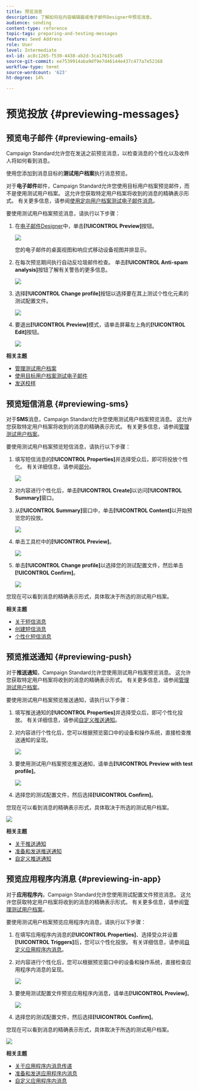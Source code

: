 ```yaml
---
title: 预览消息
description: 了解如何在内容编辑器或电子邮件Designer中预览消息。
audience: sending
content-type: reference
topic-tags: preparing-and-testing-messages
feature: Seed Address
role: User
level: Intermediate
exl-id: ac8c1265-f530-4438-ab2d-3ca17615ca85
source-git-commit: ee7539914aba9df9e7d46144e437c477a7e52168
workflow-type: tm+mt
source-wordcount: '623'
ht-degree: 14%

---
```


# 预览投放 {#previewing-messages}

## 预览电子邮件 {#previewing-emails}

Campaign Standard允许您在发送之前预览消息，以检查消息的个性化以及收件人将如何看到消息。

使用您添加到消息目标的&#x200B;**测试用户档案**&#x200B;执行消息预览。

对于&#x200B;**电子邮件**&#x200B;邮件，Campaign Standard允许您使用目标用户档案预览邮件，而不是使用测试用户档案。 这允许您获取特定用户档案将收到的消息的精确表示形式。 有关更多信息，请参阅[使用定向用户档案测试电子邮件消息](../../sending/using/testing-messages-using-target.md)。

要使用测试用户档案预览消息，请执行以下步骤：

1. 在[电子邮件Designer](../../designing/using/designing-content-in-adobe-campaign.md)中，单击&#x200B;**[!UICONTROL Preview]**&#x200B;按钮。

   ![](assets/sending_preview.png)

   您的电子邮件的桌面视图和响应式移动设备视图并排显示。

1. 在每次预览期间执行自动反垃圾邮件检查。 单击&#x200B;**[!UICONTROL Anti-spam analysis]**&#x200B;按钮了解有关警告的更多信息。

   ![](assets/sending_anti-spam_analysis.png)

1. 选择&#x200B;**[!UICONTROL Change profile]**&#x200B;按钮以选择要在其上测试个性化元素的测试配置文件。

   ![](assets/sending_test-profile.png)

1. 要退出&#x200B;**[!UICONTROL Preview]**&#x200B;模式，请单击屏幕左上角的&#x200B;**[!UICONTROL Edit]**&#x200B;按钮。

   ![](assets/sending_preview_edit.png)

**相关主题**

* [管理测试用户档案](../../audiences/using/managing-test-profiles.md)
* [使用目标用户档案测试电子邮件](../../sending/using/testing-messages-using-target.md)
* [发送校样](../../sending/using/sending-proofs.md)

## 预览短信消息 {#previewing-sms}

对于&#x200B;**SMS**&#x200B;消息，Campaign Standard允许您使用测试用户档案预览消息。 这允许您获取特定用户档案将收到的消息的精确表示形式。 有关更多信息，请参阅[管理测试用户档案](../../audiences/using/managing-test-profiles.md)。

要使用测试用户档案预览短信消息，请执行以下步骤：

1. 填写短信消息的&#x200B;**[!UICONTROL Properties]**&#x200B;并选择受众后，即可将投放个性化。 有关详细信息，请参阅[部分](../../channels/using/personalizing-sms-messages.md)。

   ![](assets/sms_preview.png)

1. 对内容进行个性化后，单击&#x200B;**[!UICONTROL Create]**&#x200B;以访问&#x200B;**[!UICONTROL Summary]**&#x200B;窗口。

1. 从&#x200B;**[!UICONTROL Summary]**&#x200B;窗口中，单击&#x200B;**[!UICONTROL Content]**&#x200B;以开始预览您的投放。

   ![](assets/sms_preview_2.png)

1. 单击工具栏中的&#x200B;**[!UICONTROL Preview]**。

   ![](assets/sms_preview_3.png)

1. 单击&#x200B;**[!UICONTROL Change profile]**&#x200B;以选择您的测试配置文件，然后单击&#x200B;**[!UICONTROL Confirm]**。

   ![](assets/sms_preview_4.png)

您现在可以看到消息的精确表示形式，具体取决于所选的测试用户档案。

**相关主题**

* [关于短信消息](../../channels/using/about-sms-messages.md)
* [创建短信消息](../../channels/using/creating-an-sms-message.md)
* [个性化短信消息](../../channels/using/personalizing-sms-messages.md)

## 预览推送通知 {#previewing-push}

对于&#x200B;**推送通知**，Campaign Standard允许您使用测试用户档案预览消息。 这允许您获取特定用户档案将收到的消息的精确表示形式。 有关更多信息，请参阅[管理测试用户档案](../../audiences/using/managing-test-profiles.md)。

要使用测试用户档案预览推送通知，请执行以下步骤：

1. 填写推送通知的&#x200B;**[!UICONTROL Properties]**&#x200B;并选择受众后，即可个性化投放。 有关详细信息，请参阅[自定义推送通知](../../channels/using/customizing-a-push-notification.md)。

1. 对内容进行个性化后，您可以根据预览窗口中的设备和操作系统，直接检查推送通知的呈现。

   ![](assets/push_preview.png)

1. 要使用测试用户档案预览推送通知，请单击&#x200B;**[!UICONTROL Preview with test profile]**。

   ![](assets/push_preview_2.png)

1. 选择您的测试配置文件，然后选择&#x200B;**[!UICONTROL Confirm]**。

您现在可以看到消息的精确表示形式，具体取决于所选的测试用户档案。

![](assets/push_preview_3.png)

**相关主题**

* [关于推送通知](../../channels/using/about-push-notifications.md)
* [准备和发送推送通知](../../channels/using/preparing-and-sending-a-push-notification.md)
* [自定义推送通知](../../channels/using/customizing-a-push-notification.md)

## 预览应用程序内消息 {#previewing-in-app}

对于&#x200B;**应用程序内**，Campaign Standard允许您使用测试配置文件预览消息。 这允许您获取特定用户档案将收到的消息的精确表示形式。 有关更多信息，请参阅[管理测试用户档案](../../audiences/using/managing-test-profiles.md)。

要使用测试用户档案预览应用程序内消息，请执行以下步骤：

1. 在填写应用程序内消息的&#x200B;**[!UICONTROL Properties]**、选择受众并设置&#x200B;**[!UICONTROL Triggers]**&#x200B;后，您可以个性化投放。 有关详细信息，请参阅[自定义应用程序内消息](../../channels/using/customizing-an-in-app-message.md)。

1. 对内容进行个性化后，您可以根据预览窗口中的设备和操作系统，直接检查应用程序内消息的呈现。

   ![](assets/in_app_preview.png)

1. 要使用测试配置文件预览应用程序内消息，请单击&#x200B;**[!UICONTROL Preview]**。

   ![](assets/in_app_preview_2.png)

1. 选择您的测试配置文件，然后选择&#x200B;**[!UICONTROL Confirm]**。

您现在可以看到消息的精确表示形式，具体取决于所选的测试用户档案。

![](assets/in_app_preview_3.png)

**相关主题**

* [关于应用程序内消息传递](../../channels/using/about-in-app-messaging.md)
* [准备和发送应用程序内消息](../../channels/using/preparing-and-sending-an-in-app-message.md)
* [自定义应用程序内消息](../../channels/using/customizing-an-in-app-message.md)
